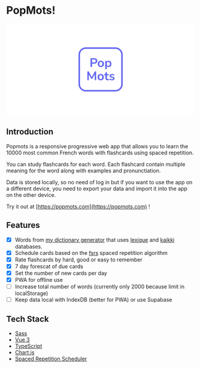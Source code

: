 # PopMots!

![PopMots logo](./public/logo-horizontal.png)

## Introduction

Popmots is a responsive progressive web app that allows you to learn the 10000 most common French words with flashcards using spaced repetition.

You can study flashcards for each word. Each flashcard contain multiple meaning for the word along with examples and pronunctiation.

Data is stored locally, so no need of log in but if you want to use the app on a different device, you need to export your data and import it into the app on the other device.

Try it out at [https://popmots.com](https://popmots.com) !

## Features

- [x] Words from [my dictionary generator](https://github.com/claudiabdm/french-most-common-words-dictionary-generator) that uses [lexique](http://www.lexique.org/) and [kaikki](https://kaikki.org/) databases.
- [x] Schedule cards based on the [fsrs](https://github.com/open-spaced-repetition/free-spaced-repetition-scheduler) spaced repetition algorithm
- [x] Rate flashcards by hard, good or easy to remember
- [x] 7 day forescat of due cards
- [x] Set the number of new cards per day
- [x] PWA for offline use
- [ ] Increase total number of words (currently only 2000 because limit in localStorage)
- [ ] Keep data local with IndexDB (better for PWA) or use Supabase

## Tech Stack

- [Sass](https://sass-lang.com/)
- [Vue 3](https://vuejs.org/)
- [TypeScript](https://www.typescriptlang.org/)
- [Chart.js](https://www.chartjs.org/)
- [Spaced Repetition Scheduler](https://github.com/open-spaced-repetition/ts-fsrs)
